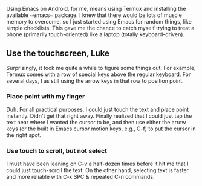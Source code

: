 Using Emacs on Android, for me, means using Termux and installing the available ~emacs~ package.  I knew that there would be lots of muscle memory to overcome, so I just started using Emacs for random things, like simple checklists. This gave me the chance to catch myself trying to treat a phone (primarily touch-oriented) like a laptop (totally keyboard-driven).

## Use the touchscreen,  Luke
Surprisingly, it took me quite a while to figure some things out. For example, Termux comes with a row of special keys above the regular keyboard. For several days, I as still using the arrow keys in that row to position point. 

### Place point with my finger
Duh. For all practical purposes, I could just touch the text and place point instantly. Didn't get that right away.  Finally realized that I could just tap the text near where I wanted the cursor to be, and then use either the arrow keys (or the built in Emacs cursor motion keys, e.g., C-f) to put the cursor in the right spot. 

### Use touch to scroll, but not select
I must have been leaning on C-v a half-dozen times before it hit me that I could just touch-scroll the text. On the other hand, selecting text is faster and more reliable with C-x SPC & repeated C-n commands.